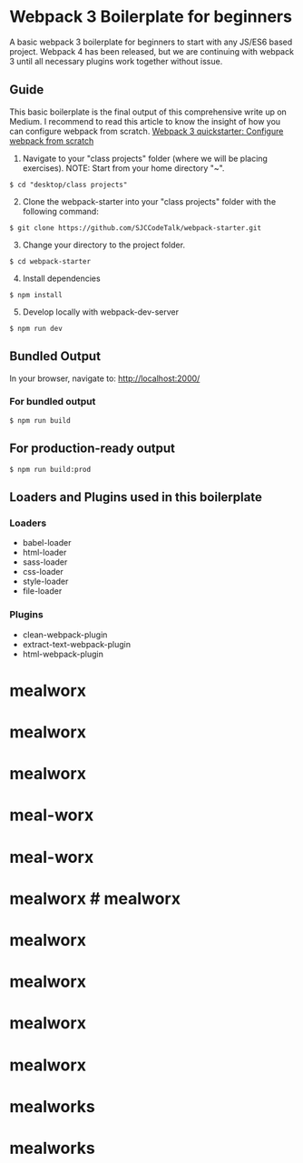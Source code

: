 # Webpack 3 Boilerplate for beginners
A basic webpack 3 boilerplate for beginners to start with any JS/ES6 based project. Webpack 4 has been released, but we are continuing with webpack 3 until all necessary plugins work together without issue.
<br>
## Guide
This basic boilerplate is the final output of this comprehensive write up on Medium. I recommend to read this article to know the insight of how you can configure webpack from scratch.
[Webpack 3 quickstarter: Configure webpack from scratch](https://medium.com/@nirjhor123/webpack-3-quickstarter-configure-webpack-from-scratch-30a6c394038a)
<br>
1. Navigate to your "class projects" folder (where we will be placing exercises). NOTE: Start from your home directory "~".

```
$ cd "desktop/class projects"
```

2. Clone the webpack-starter into your "class projects" folder with the following command:

```
$ git clone https://github.com/SJCCodeTalk/webpack-starter.git
```

3. Change your directory to the project folder. 

```
$ cd webpack-starter
```

4. Install dependencies

```
$ npm install
```


5.  Develop locally with webpack-dev-server

```
$ npm run dev
```

## Bundled Output
In your browser, navigate to: [http://localhost:2000/](http://localhost:2000/)

### For bundled output

```
$ npm run build
```

## For production-ready output

```
$ npm run build:prod
```
 
## Loaders and Plugins used in this boilerplate

### Loaders
* babel-loader
* html-loader
* sass-loader
* css-loader
* style-loader
* file-loader

### Plugins
* clean-webpack-plugin
* extract-text-webpack-plugin
* html-webpack-plugin

# mealworx
# mealworx
# mealworx
# meal-worx
# meal-worx
# mealworx # mealworx
# mealworx
# mealworx
# mealworx
# mealworx
# mealworks
# mealworks
